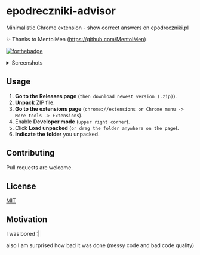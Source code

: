 # epodreczniki-advisor

Minimalistic Chrome extension - show correct answers on epodreczniki.pl

:sparkles: Thanks to MentolMen (https://github.com/MentolMen)

[![forthebadge](https://forthebadge.com/images/badges/kinda-sfw.svg)](https://forthebadge.com)

<details>
  <summary>Screenshots</summary>

###### \*click for larger size\*

[<img width="500" src="https://i.imgur.com/GhkCEHm.png" alt="Single / multiple choice">](https://i.imgur.com/GhkCEHm.png)
[<img width="500" src="https://i.imgur.com/1dtsawI.png" alt="Organize items">](https://i.imgur.com/1dtsawI.png)
[<img width="500" src="https://i.imgur.com/uZ3J116.png" alt="Make a sentence">](https://i.imgur.com/uZ3J116.png)
[<img width="500" src="https://i.imgur.com/avRp4Hl.png" alt="Crossword">](https://i.imgur.com/avRp4Hl.png)

</details>

## Usage

1. **Go to the Releases page** (`then download newest version (.zip)`).
2. **Unpack** ZIP file.
3. **Go to the extensions page** (`chrome://extensions or Chrome menu -> More tools -> Extensions`).
4. Enable **Developer mode** (`upper right corner`).
5. Click **Load unpacked** (`or drag the folder anywhere on the page`).
6. **Indicate the folder** you unpacked.

## Contributing

Pull requests are welcome.

## License

[MIT](https://choosealicense.com/licenses/mit/)

## Motivation

I was bored :|

also I am surprised how bad it was done (messy code and bad code quality)
